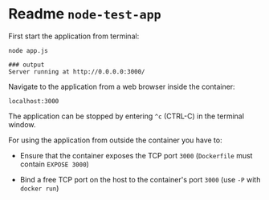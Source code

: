 # Readme `node-test-app`

First start the application from terminal:

```shell
node app.js

### output
Server running at http://0.0.0.0:3000/
```

Navigate to the application from a web browser inside the container:

```text
localhost:3000
```

The application can be stopped by entering `^c` (CTRL-C) in the terminal window.

For using the application from outside the container you have to:

- Ensure that the container exposes the TCP port `3000` (`Dockerfile` must contain `EXPOSE 3000`)

- Bind a free TCP port on the host to the container's port `3000` (use `-P` with `docker run`)
